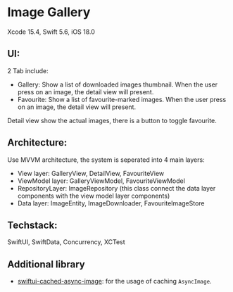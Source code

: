 # Image Gallery
Xcode 15.4, Swift 5.6, iOS 18.0

## UI:
2 Tab include:
- Gallery: Show a list of downloaded images thumbnail. When the user press on an image, the detail view will present.
- Favourite: Show a list of favourite-marked images. When the user press on an image, the detail view will present.

Detail view show the actual images, there is a button to toggle favourite.

## Architecture:
Use MVVM architecture, the system is seperated into 4 main layers:
- View layer: GalleryView, DetailView, FavouriteView
- ViewModel layer: GalleryViewModel, FavouriteViewModel
- RepositoryLayer: ImageRepository (this class connect the data layer components with the view model layer components)
- Data layer: ImageEntity, ImageDownloader, FavouriteImageStore

## Techstack:
SwiftUI, SwiftData, Concurrency, XCTest

## Additional library
- [swiftui-cached-async-image](https://github.com/lorenzofiamingo/swiftui-cached-async-image): for the usage of caching `AsyncImage`.
